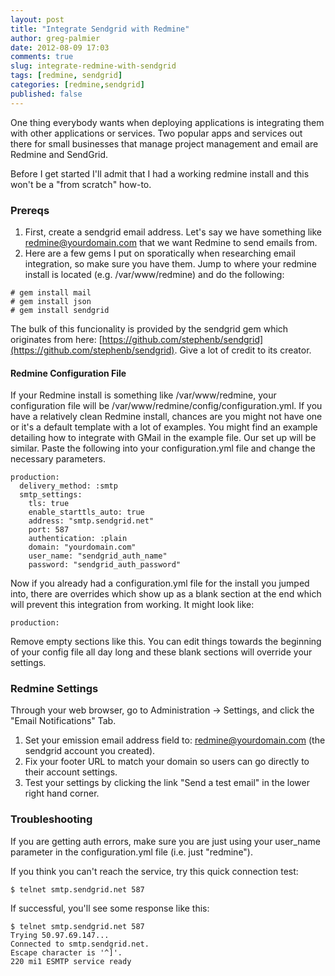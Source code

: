 ```yaml
---
layout: post
title: "Integrate Sendgrid with Redmine"
author: greg-palmier
date: 2012-08-09 17:03
comments: true
slug: integrate-redmine-with-sendgrid
tags: [redmine, sendgrid]
categories: [redmine,sendgrid]
published: false
---
```


One thing everybody wants when deploying applications is integrating them with other applications or services.  Two popular apps and services out there for small businesses that manage project management and email are Redmine and SendGrid.  

Before I get started I'll admit that I had a working redmine install and this won't be a "from scratch" how-to. 

### Prereqs

1. First, create a sendgrid email address.  Let's say we have something like redmine@yourdomain.com that we want Redmine to send emails from.
2. Here are a few gems I put on sporatically when researching email integration, so make sure you have them.  Jump to where your redmine install is located (e.g. /var/www/redmine) and do the following:

```
# gem install mail
# gem install json
# gem install sendgrid
```
The bulk of this funcionality is provided by the sendgrid gem which originates from here: [https://github.com/stephenb/sendgrid](https://github.com/stephenb/sendgrid).  Give a lot of credit to its creator.

#### Redmine Configuration File

If your Redmine install is something like /var/www/redmine, your configuration file will be /var/www/redmine/config/configuration.yml.  If you have a relatively clean Redmine install, chances are you might not have one or it's a default template with a lot of examples.  You might find an example detailing how to integrate with GMail in the example file.  Our set up will be similar.  Paste the following into your configuration.yml file and change the necessary parameters.

```
production:
  delivery_method: :smtp
  smtp_settings:
    tls: true
    enable_starttls_auto: true
    address: "smtp.sendgrid.net"
    port: 587
    authentication: :plain
    domain: "yourdomain.com"
    user_name: "sendgrid_auth_name"
    password: "sendgrid_auth_password"
```
   
Now if you already had a configuration.yml file for the install you jumped into, there are overrides which show up as a blank section at the end which will prevent this integration from working. It might look like:

```
production:
```

Remove empty sections like this.  You can edit things towards the beginning of your config file all day long and these blank sections will override your settings.

### Redmine Settings

Through your web browser, go to Administration -> Settings, and click the "Email Notifications" Tab.
 
1.  Set your emission email address field to: redmine@yourdomain.com (the sendgrid account you created).
2.  Fix your footer URL to match your domain so users can go directly to their account settings.
3.  Test your settings by clicking the link "Send a test email" in the lower right hand corner.

### Troubleshooting

If you are getting auth errors, make sure you are just using your user_name parameter in the configuration.yml file (i.e. just "redmine").

If you think you can't reach the service, try this quick connection test:

```
$ telnet smtp.sendgrid.net 587
```
If successful, you'll see some response like this:

```
$ telnet smtp.sendgrid.net 587
Trying 50.97.69.147...
Connected to smtp.sendgrid.net.
Escape character is '^]'.
220 mi1 ESMTP service ready
```

